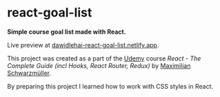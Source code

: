 # react-goal-list

**Simple course goal list made with React.**

Live preview at [dawidlehai-react-goal-list.netlify.app](https://dawidlehai-react-goal-list.netlify.app/).

This project was created as a part of the [Udemy](https://www.udemy.com/ 'Udemy') course _React - The Complete Guide (incl Hooks, React Router, Redux)_ by [Maximilian Schwarzmüller](https://twitter.com/maxedapps 'Maximilian Schwarzmüller on Twitter').

By preparing this project I learned how to work with CSS styles in React.
